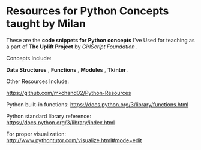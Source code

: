 # Resources for Python Concepts taught by Milan
These are the **code snippets for Python concepts** I've Used for teaching as a part of **The Uplift Project** by *GirlScript Foundation* .

Concepts Include:

**Data Structures** , 
**Functions** , 
**Modules** , 
**Tkinter** .

Other Resources Include:

https://github.com/mkchand02/Python-Resources

Python built-in functions: https://docs.python.org/3/library/functions.html

Python standard library reference: https://docs.python.org/3/library/index.html

For proper visualization: http://www.pythontutor.com/visualize.html#mode=edit
